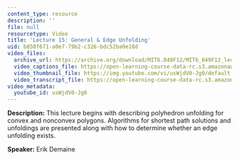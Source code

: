 ```yaml
---
content_type: resource
description: ''
file: null
resourcetype: Video
title: 'Lecture 15: General & Edge Unfolding'
uid: b850f671-a0e7-79b2-c326-bdc52ba0e18d
video_files:
  archive_url: https://archive.org/download/MIT6.849F12/MIT6_849F12_lec15_300k.mp4
  video_captions_file: https://open-learning-course-data-rc.s3.amazonaws.com/6-849-geometric-folding-algorithms-linkages-origami-polyhedra-fall-2012/189c5f8054b658aab673c28050e097b0_usWjdV0-Jg0.vtt
  video_thumbnail_file: https://img.youtube.com/vi/usWjdV0-Jg0/default.jpg
  video_transcript_file: https://open-learning-course-data-rc.s3.amazonaws.com/6-849-geometric-folding-algorithms-linkages-origami-polyhedra-fall-2012/2582d5f97cc3f3dd1fbca37b935f7e33_usWjdV0-Jg0.pdf
video_metadata:
  youtube_id: usWjdV0-Jg0
---
```


**Description:** This lecture begins with describing polyhedron unfolding for convex and nonconvex polygons. Algorithms for shortest path solutions and unfoldings are presented along with how to determine whether an edge unfolding exists.

**Speaker:** Erik Demaine